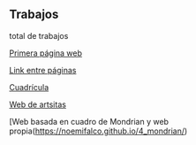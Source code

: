 ## Trabajos
total de trabajos

[Primera página web](https://noemifalco.github.io/1img/)

[Link entre páginas](https://noemifalco.github.io/2-rgb/)

[Cuadrícula](https://noemifalco.github.io/casilla_rgb/)

[Web de artsitas](https://noemifalco.github.io/Moma-galeria/)

[Web basada en cuadro de Mondrian y web propia(https://noemifalco.github.io/4_mondrian/)


